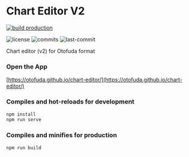 # Chart Editor V2

[![build production](https://github.com/otofuda/chart-editor/actions/workflows/build.yml/badge.svg)](https://github.com/otofuda/chart-editor/actions/workflows/build.yml)

![license](https://flat.badgen.net/badge/license/MIT/green)
![commits](https://flat.badgen.net/github/commits/otofuda/chart-editor)
![last-commit](https://flat.badgen.net/github/last-commit/otofuda/chart-editor)

Chart editor (v2) for Otofuda format

### Open the App

[https://otofuda.github.io/chart-editor/](https://otofuda.github.io/chart-editor/)

### Compiles and hot-reloads for development

```sh
npm install
npm run serve
```

### Compiles and minifies for production

```sh
npm run build
```
